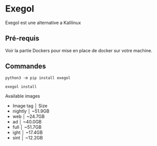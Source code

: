 # Exegol 
Exegol est une alternative a Kalilinux

## Pré-requis
Voir la partie Dockers pour mise en place de docker sur votre machine.


## Commandes
    python3 -m pip install exegol

    exegol install

Available images

- Image tag      │    Size
- nightly        │ ~51.9GB
- web       │ ~24.7GB 
- ad        │ ~40.0GB 
-  full      │ ~51.7GB 
-  ight     │ ~17.4GB 
-   sint     │ ~12.2GB 

